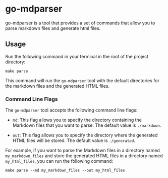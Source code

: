 # go-mdparser

go-mdparser is a tool that provides a set of commands that allow you to parse markdown files and generate html files.

## Usage

Run the following command in your terminal in the root of the project directory:

```
make parse
```
This command will run the `go-mdparser` tool with the default directories for the markdown files and the generated HTML files.

### Command Line Flags

The `go-mdparser` tool accepts the following command line flags:

- `md`: This flag allows you to specify the directory containing the Markdown files that you want to parse. The default value is `./markdown`.

- `out`: This flag allows you to specify the directory where the generated HTML files will be stored. The default value is `./generated`.

For example, if you want to parse the Markdown files in a directory named `my_markdown_files` and store the generated HTML files in a directory named `my_html_files`, you can run the following command:

```
make parse --md my_markdown_files --out my_html_files
```

